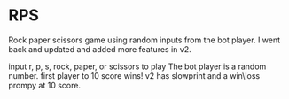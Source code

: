 # RPS
Rock paper scissors game using random inputs from the bot player. I went back and updated and added more features in v2.

input r, p, s, rock, paper, or scissors to play
The bot player is a random number.
first player to 10 score wins!
v2 has slowprint and a win\loss prompy at 10 score.
